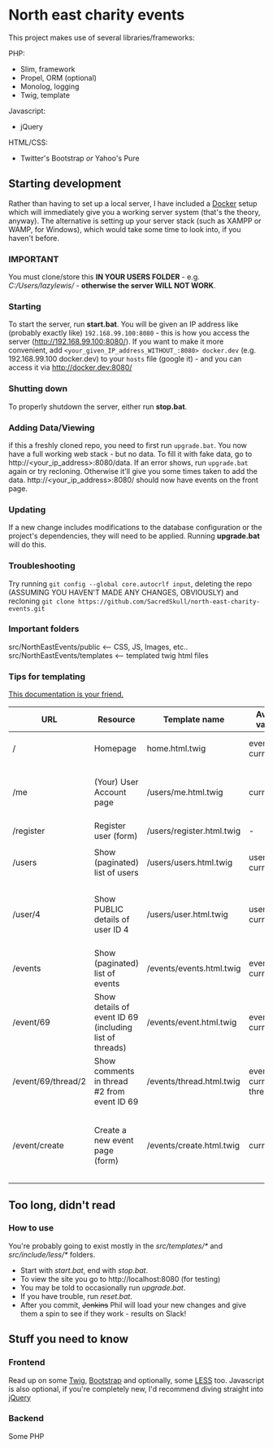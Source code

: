 # North east charity events
This project makes use of several libraries/frameworks:

PHP:
- Slim, framework
- Propel, ORM (optional)
- Monolog, logging
- Twig, template

Javascript:
- jQuery

HTML/CSS:
- Twitter's Bootstrap *or* Yahoo's Pure

## Starting development
Rather than having to set up a local server, I have included a [Docker](http://docker.com) setup which will immediately give you a working server system (that's the theory, anyway). The alternative is setting up your server stack (such as XAMPP or WAMP, for Windows), which would take some time to look into, if you haven't before.
### IMPORTANT
You must clone/store this **IN YOUR USERS FOLDER** - e.g. *C:/Users/lazylewis/* - **otherwise the server WILL NOT WORK**.

### Starting
To start the server, run **start.bat**. You will be given an IP address like (probably exactly like) `192.168.99.100:8080` - this is how you access the server (http://192.168.99.100:8080/). If you want to make it more convenient, add `<your_given_IP_address_WITHOUT_:8080> docker.dev` (e.g. 192.168.99.100 docker.dev) to your `hosts` file (google it) - and you can access it via http://docker.dev:8080/

### Shutting down
To properly shutdown the server, either run **stop.bat**.

### Adding Data/Viewing
if this a freshly cloned repo, you need to first run `upgrade.bat`. 
You now have a full working web stack - but no data.  To fill it with fake data, go to http://<your_ip_address>:8080/data. If an error shows, run `upgrade.bat` again or try recloning. Otherwise it'll give you some times taken to add the data. http://<your_ip_address>:8080/ should now have events on the front page.

### Updating
If a new change includes modifications to the database configuration or the project's dependencies, they will need to be applied. Running **upgrade.bat** will do this.

### Troubleshooting
Try running `git config --global core.autocrlf input`, deleting the repo (ASSUMING YOU HAVEN'T MADE ANY CHANGES, OBVIOUSLY) and recloning `git clone https://github.com/SacredSkull/north-east-charity-events.git`

### Important folders
src/NorthEastEvents/public <-- CSS, JS, Images, etc..
src/NorthEastEvents/templates <-- templated twig html files

### Tips for templating

[This documentation is your friend.](http://twig.sensiolabs.org/doc/templates.html)

| URL                	| Resource                                                	| Template name             	| Available variables         	| Example use                                                                                          	| Notes                                                                                              	|
|--------------------	|---------------------------------------------------------	|---------------------------	|-----------------------------	|------------------------------------------------------------------------------------------------------	|----------------------------------------------------------------------------------------------------	|
| /                  	| Homepage                                                	| home.html.twig            	| events, current_user        	| {% for event in events %}{{ event.getTitle }}{% endfor %}                                            	| Featured events on this page.                                                                      	|
| /me                	| (Your) User Account page                                	| /users/me.html.twig       	| current_user                	| {{ current_user.getUsername }}                                                                       	| All public/private info is shown (except for password)                                             	|
| /register          	| Register user (form)                                    	| /users/register.html.twig 	| -                           	| -                                                                                                    	| -                                                                                                  	|
| /users             	| Show (paginated) list of users                          	| /users/users.html.twig    	| users, current_user         	| `{% for user in users %}{{ user.getUsername }}{% endfor %}` -- more details coming about pagination  	| Paginated, and uses a special format                                                               	|
| /user/4            	| Show PUBLIC details of user ID 4                        	| /users/user.html.twig     	| user, current_user          	| `{{ user.Username }}` <-- NOTE THE DIFFERENCE vs user.getUsername                                    	| To prevent information leak, this page as a special user format (see left)                         	|
| /events            	| Show (paginated) list of events                         	| /events/events.html.twig  	| events, current_user        	| `{% for event in events  %}{{ event.getTitle }}{% endfor %}` -- more details coming about pagination 	| Paginated, and uses a special format                                                               	|
| /event/69          	| Show details of event ID 69 (including list of threads) 	| /events/event.html.twig   	| event, current_user         	| `{{ event.getTitle }}  {% for thread in event.getThreads %}{{ thread.getTitle }}{% endfor %}`        	| -                                                                                                  	|
| /event/69/thread/2 	| Show comments in thread #2 from event ID 69             	| /events/thread.html.twig  	| event, current_user, thread 	| `{{ thread.getTitle }} {% for comment in thread.getComments %}{{ comment.getBodyHTML}}{% endfor %}`  	| Either use `event` or `thread.getEvent` to show event information.                                 	|
| /event/create      	| Create a new event page (form)                          	| /events/create.html.twig  	| current_user                	| -                                                                                                    	| Don't worry about whether or not the User is permitted to do this - that's handled in the backend. 	|

## Too long, didn't read

### How to use
You're probably going to exist mostly in the *src/templates/\** and *src/include/less/\** folders.
- Start with *start.bat*, end with *stop.bat*.
- To view the site you go to http://localhost:8080  (for testing)
- You may be told to occasionally run *upgrade.bat*.
- If you have trouble, run *reset.bat*.
- After you commit, <del>Jenkins</del> Phil will load your new changes and give them a spin to see if they work - results on Slack!

## Stuff you need to know
### Frontend
Read up on some [Twig](http://twig.sensiolabs.org/doc/templates.html), [Bootstrap](http://getbootstrap.com/) and optionally, some [LESS](http://lesscss.org) too. Javascript is also optional, if you're completely new, I'd recommend diving straight into [jQuery](http://jquery.com/)

### Backend
Some PHP
